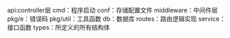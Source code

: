 api:controller层
cmd：程序启动
conf：存储配置文件
middleware：中间件层
pkg/e：错误码
pkg/util：工具函数
db：数据库
routes：路由逻辑实现
service：接口函数
types：所定义的所有结构体
